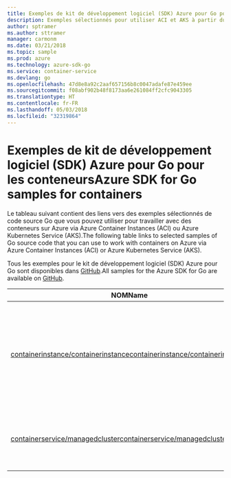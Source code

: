 ```yaml
---
title: Exemples de kit de développement logiciel (SDK) Azure pour Go pour les conteneurs
description: Exemples sélectionnés pour utiliser ACI et AKS à partir du kit de développement logiciel (SDK) Azure pour Go.
author: sptramer
ms.author: sttramer
manager: carmonm
ms.date: 03/21/2018
ms.topic: sample
ms.prod: azure
ms.technology: azure-sdk-go
ms.service: container-service
ms.devlang: go
ms.openlocfilehash: 47d8e8a92c2aaf657156b8c0047adafe87e459ee
ms.sourcegitcommit: f08abf902b48f8173aa6e261084ff2cfc9043305
ms.translationtype: HT
ms.contentlocale: fr-FR
ms.lasthandoff: 05/03/2018
ms.locfileid: "32319864"
---
```

# <a name="azure-sdk-for-go-samples-for-containers"></a><span data-ttu-id="aa908-103">Exemples de kit de développement logiciel (SDK) Azure pour Go pour les conteneurs</span><span class="sxs-lookup"><span data-stu-id="aa908-103">Azure SDK for Go samples for containers</span></span>

<span data-ttu-id="aa908-104">Le tableau suivant contient des liens vers des exemples sélectionnés de code source Go que vous pouvez utiliser pour travailler avec des conteneurs sur Azure via Azure Container Instances (ACI) ou Azure Kubernetes Service (AKS).</span><span class="sxs-lookup"><span data-stu-id="aa908-104">The following table links to selected samples of Go source code that you can use to work with containers on Azure via Azure Container Instances (ACI) or Azure Kubernetes Service (AKS).</span></span> 

<span data-ttu-id="aa908-105">Tous les exemples pour le kit de développement logiciel (SDK) Azure pour Go sont disponibles dans [GitHub](https://github.com/Azure-Samples/azure-sdk-for-go-samples).</span><span class="sxs-lookup"><span data-stu-id="aa908-105">All samples for the Azure SDK for Go are available on [GitHub](https://github.com/Azure-Samples/azure-sdk-for-go-samples).</span></span>

| <span data-ttu-id="aa908-106">NOM</span><span class="sxs-lookup"><span data-stu-id="aa908-106">Name</span></span> | <span data-ttu-id="aa908-107">Description</span><span class="sxs-lookup"><span data-stu-id="aa908-107">Description</span></span> |
|------|-------------|
| [<span data-ttu-id="aa908-108">containerinstance/containerinstance</span><span class="sxs-lookup"><span data-stu-id="aa908-108">containerinstance/containerinstance</span></span>](https://github.com/Azure-Samples/azure-sdk-for-go-samples/blob/master/containerinstance/containerinstance.go) | <span data-ttu-id="aa908-109">Utiliser les groupes de conteneurs dans Azure Container Instances.</span><span class="sxs-lookup"><span data-stu-id="aa908-109">Work with container groups in Azure Container Instances.</span></span> <span data-ttu-id="aa908-110">Créer et modifier des conteneurs dans un groupe ACI.</span><span class="sxs-lookup"><span data-stu-id="aa908-110">Create and modify containers in an ACI group.</span></span> |
| [<span data-ttu-id="aa908-111">containerservice/managedcluster</span><span class="sxs-lookup"><span data-stu-id="aa908-111">containerservice/managedcluster</span></span>](https://github.com/Azure-Samples/azure-sdk-for-go-samples/blob/master/containerservice/managedcluster.go) | <span data-ttu-id="aa908-112">Créer, supprimer et inspecter les clients Azure Kubernetes Service (AKS).</span><span class="sxs-lookup"><span data-stu-id="aa908-112">Create, delete, and inspect Azure Kubernetes Service (AKS) clients.</span></span> |
